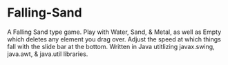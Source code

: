 # Falling-Sand
A Falling Sand type game. Play with Water, Sand, &amp; Metal, as well as Empty which deletes any element you drag over. Adjust the speed at which things fall with the slide bar at the bottom. Written in Java utitlizing javax.swing, java.awt, & java.util libraries.
